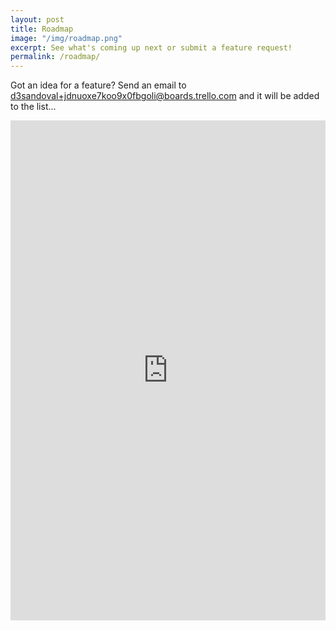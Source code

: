 ```yaml
---
layout: post
title: Roadmap
image: "/img/roadmap.png"
excerpt: See what's coming up next or submit a feature request!
permalink: /roadmap/
---
```

Got an idea for a feature? Send an email to
[d3sandoval+jdnuoxe7koo9x0fbgoli@boards.trello.com](mailto:d3sandoval+jdnuoxe7koo9x0fbgoli@boards.trello.com) and it will be added to the list...

<iframe src="https://trello.com/b/hUUXArs7.html" frameBorder="0" width="100%" height="800"></iframe>